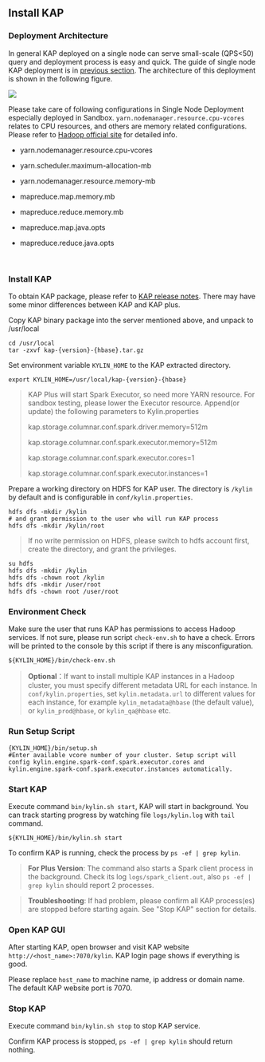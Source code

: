 ## Install KAP

### Deployment Architecture

In general KAP deployed on a single node can serve small-scale (QPS<50) query and deployment process is easy and quick. The guide of single node KAP deployment is in [previous section](./install_guide.en.md). The architecture of this deployment is shown in the following figure.

![](images/single_node.png)

Please take care of following configurations in Single Node Deployment especially deployed in Sandbox. `yarn.nodemanager.resource.cpu-vcores` relates to CPU resources, and others are memory related configurations. Please refer to [Hadoop official site](https://hadoop.apache.org/docs/r2.7.3/hadoop-yarn/hadoop-yarn-common/yarn-default.xml) for detailed info.

- yarn.nodemanager.resource.cpu-vcores

- yarn.scheduler.maximum-allocation-mb

- yarn.nodemanager.resource.memory-mb

- mapreduce.map.memory.mb

- mapreduce.reduce.memory.mb

- mapreduce.map.java.opts

- mapreduce.reduce.java.opts

  ​

### Install KAP

To obtain KAP package, please refer to [KAP release notes](../release/README.md). There may have some minor differences between KAP and KAP plus. 

Copy KAP binary package into the server mentioned above, and unpack to /usr/local

```shell
cd /usr/local
tar -zxvf kap-{version}-{hbase}.tar.gz
```

Set environment variable `KYLIN_HOME` to the KAP extracted directory.

```shell
export KYLIN_HOME=/usr/local/kap-{version}-{hbase}
```

> KAP Plus will start Spark Executor, so need more YARN resource. For sandbox testing, please lower the Executor resource. Append(or update) the following parameters to Kylin.properties
>
> kap.storage.columnar.conf.spark.driver.memory=512m
>
> kap.storage.columnar.conf.spark.executor.memory=512m
>
> kap.storage.columnar.conf.spark.executor.cores=1
>
> kap.storage.columnar.conf.spark.executor.instances=1
>

Prepare a working directory on HDFS for KAP user. The directory is `/kylin` by default and is configurable in `conf/kylin.properties`.

```shell
hdfs dfs -mkdir /kylin
# and grant permission to the user who will run KAP process
hdfs dfs -mkdir /kylin/root
```
> If no write permission on HDFS, please switch to hdfs account first, create the directory, and grant the privileges. 

```shell
su hdfs
hdfs dfs -mkdir /kylin
hdfs dfs -chown root /kylin
hdfs dfs -mkdir /user/root
hdfs dfs -chown root /user/root
```

### Environment Check

Make sure the user that runs KAP has permissions to access Hadoop services. If not sure, please run script `check-env.sh` to have a check. Errors will be printed to the console by this script if there is any misconfiguration.

```shell
${KYLIN_HOME}/bin/check-env.sh
```

> **Optional**：If want to install multiple KAP instances in a Hadoop cluster, you must specify different metadata URL for each instance. In `conf/kylin.properties`, set `kylin.metadata.url` to different values for each instance, for example `kylin_metadata@hbase` (the default value), or `kylin_prod@hbase`, or `kylin_qa@hbase` etc.

### Run Setup Script
	{KYLIN_HOME}/bin/setup.sh 
	#Enter available vcore number of your cluster. Setup script will config kylin.engine.spark-conf.spark.executor.cores and kylin.engine.spark-conf.spark.executor.instances automatically.


### Start KAP

Execute command `bin/kylin.sh start`, KAP will start in background. You can track starting progress by watching file `logs/kylin.log` with `tail` command.

```
${KYLIN_HOME}/bin/kylin.sh start
```

To confirm KAP is running, check the process by `ps -ef | grep kylin`.

> **For Plus Version**: The command also starts a Spark client process in the background. Check its log `logs/spark_client.out`, also `ps -ef | grep kylin` should report 2 processes.

> **Troubleshooting**: If had problem, please confirm all KAP process(es) are stopped before starting again. See "Stop KAP" section for details.

### Open KAP GUI

After starting KAP, open browser and visit KAP website `http://<host_name>:7070/kylin`. KAP login page shows if everything is good.

Please replace `host_name` to machine name, ip address or domain name. The default KAP website port is 7070.

### Stop KAP
Execute command `bin/kylin.sh stop` to stop KAP service.

Confirm KAP process is stopped, `ps -ef | grep kylin` should return nothing.
